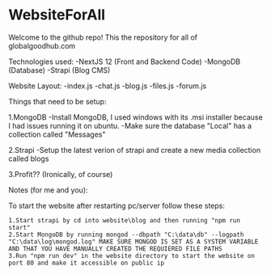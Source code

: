 # WebsiteForAll

Welcome to the github repo! This the repository for all of globalgoodhub.com 

Technologies used:
-NextJS 12 (Front and Backend Code)
-MongoDB (Database)
-Strapi (Blog CMS)

Website Layout:
-index.js
  -chat.js 
  -blog.js
  -files.js
  -forum.js 
  
Things that need to be setup:

  1.MongoDB
      -Install MongoDB, I used windows with its .msi installer because I had issues running it on ubuntu.
      -Make sure the database "Local" has a collection called "Messages"
  
  2.Strapi
      -Setup the latest verion of strapi and create a new media collection called blogs
      
  3.Profit?? (Ironically, of course)

Notes (for me and you):

To start the website after restarting pc/server follow these steps:

    1.Start strapi by cd into website\blog and then running "npm run start"
    2.Start MongoDB by running mongod --dbpath "C:\data\db" --logpath "C:\data\log\mongod.log" MAKE SURE MONGOD IS SET AS A SYSTEM VARIABLE AND THAT YOU HAVE MANUALLY CREATED THE REQUIERED FILE PATHS
    3.Run "npm run dev" in the website directory to start the website on port 80 and make it accessible on public ip
      

